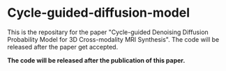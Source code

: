 # Cycle-guided-diffusion-model

This is the repositary for the paper "Cycle-guided Denoising Diffusion Probability Model for 3D Cross-modality MRI Synthesis". The code will be released after the paper get accepted. 

**The code will be released after the publication of this paper.**
